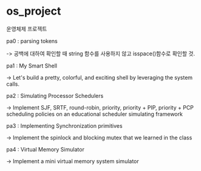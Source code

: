 # os_project
운영체제 프로젝트 

pa0 : parsing tokens

-> 공백에 대하여 확인할 때 string 함수를 사용하지 않고 isspace()함수로 확인할 것.



pa1 : My Smart Shell

-> Let's build a pretty, colorful, and exciting shell by leveraging the system calls.



pa2 : Simulating Processor Schedulers

-> Implement SJF, SRTF, round-robin, priority, priority + PIP, priority + PCP 
scheduling policies on an educational scheduler simulating framework



pa3 : Implementing Synchronization primitives

-> Implement the spinlock and blocking mutex that we learned in the class



pa4 : Virtual Memory Simulator

-> Implement a mini virtual memory system simulator
